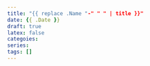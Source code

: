 ```yaml
---
title: "{{ replace .Name "-" " " | title }}"
date: {{ .Date }}
draft: true
latex: false
categoies:
series:
tags: [] 
---
```


<!--more-->